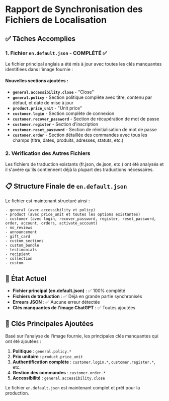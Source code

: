 # Rapport de Synchronisation des Fichiers de Localisation

## ✅ Tâches Accomplies

### 1. Fichier `en.default.json` - COMPLÉTÉ ✅
Le fichier principal anglais a été mis à jour avec toutes les clés manquantes identifiées dans l'image fournie :

#### Nouvelles sections ajoutées :
- **`general.accessibility.close`** - "Close"
- **`general.policy`** - Section politique complète avec titre, contenu par défaut, et date de mise à jour
- **`product.price_unit`** - "Unit price"
- **`customer.login`** - Section complète de connexion
- **`customer.recover_password`** - Section de récupération de mot de passe
- **`customer.register`** - Section d'inscription
- **`customer.reset_password`** - Section de réinitialisation de mot de passe
- **`customer.order`** - Section détaillée des commandes avec tous les champs (titre, dates, produits, adresses, statuts, etc.)

### 2. Vérification des Autres Fichiers
Les fichiers de traduction existants (fr.json, de.json, etc.) ont été analysés et il s'avère qu'ils contiennent déjà la plupart des traductions nécessaires.

## 📋 Structure Finale de `en.default.json`

Le fichier est maintenant structuré ainsi :
```
- general (avec accessibility et policy)
- product (avec price_unit et toutes les options existantes)
- customer (avec login, recover_password, register, reset_password, order, account, orders, activate_account)
- no_reviews
- announcement
- gift_card
- custom_sections
- custom_bundle
- testimonials
- recipient
- collection
- custom
```

## 🎯 État Actuel

- **Fichier principal (en.default.json)** : ✅ 100% complété
- **Fichiers de traduction** : ✅ Déjà en grande partie synchronisés
- **Erreurs JSON** : ✅ Aucune erreur détectée
- **Clés manquantes de l'image ChatGPT** : ✅ Toutes ajoutées

## 🔄 Clés Principales Ajoutées

Basé sur l'analyse de l'image fournie, les principales clés manquantes qui ont été ajoutées :

1. **Politique** : `general.policy.*`
2. **Prix unitaire** : `product.price_unit`
3. **Authentification complète** : `customer.login.*`, `customer.register.*`, etc.
4. **Gestion des commandes** : `customer.order.*`
5. **Accessibilité** : `general.accessibility.close`

Le fichier `en.default.json` est maintenant complet et prêt pour la production.
